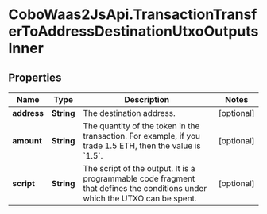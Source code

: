 # CoboWaas2JsApi.TransactionTransferToAddressDestinationUtxoOutputsInner

## Properties

Name | Type | Description | Notes
------------ | ------------- | ------------- | -------------
**address** | **String** | The destination address. | [optional] 
**amount** | **String** | The quantity of the token in the transaction. For example, if you trade 1.5 ETH, then the value is &#x60;1.5&#x60;.  | [optional] 
**script** | **String** | The script of the output. It is a programmable code fragment that defines the conditions under which the UTXO can be spent. | [optional] 


